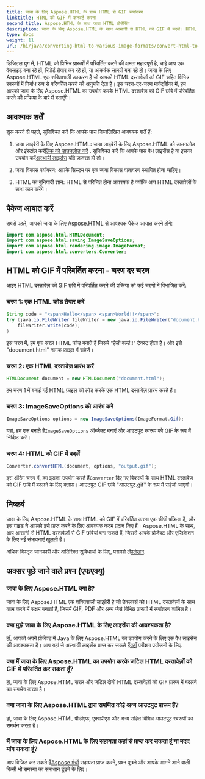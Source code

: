 ```yaml
---
title: जावा के लिए Aspose.HTML के साथ HTML से GIF रूपांतरण
linktitle: HTML को GIF में कनवर्ट करना
second_title: Aspose.HTML के साथ जावा HTML प्रोसेसिंग
description: जावा के लिए Aspose.HTML के साथ आसानी से HTML को GIF में बदलें। HTML दस्तावेज़ों से आश्चर्यजनक छवियां बनाएं। अब शुरू हो जाओ!
type: docs
weight: 11
url: /hi/java/converting-html-to-various-image-formats/convert-html-to-gif/
---
```


डिजिटल युग में, HTML को विभिन्न प्रारूपों में परिवर्तित करने की क्षमता महत्वपूर्ण है, चाहे आप एक वेबसाइट बना रहे हों, रिपोर्ट तैयार कर रहे हों, या आकर्षक सामग्री बना रहे हों। जावा के लिए Aspose.HTML एक शक्तिशाली उपकरण है जो आपको HTML दस्तावेज़ों को GIF सहित विभिन्न स्वरूपों में निर्बाध रूप से परिवर्तित करने की अनुमति देता है। इस चरण-दर-चरण मार्गदर्शिका में, हम आपको जावा के लिए Aspose.HTML का उपयोग करके HTML दस्तावेज़ को GIF छवि में परिवर्तित करने की प्रक्रिया के बारे में बताएंगे।

## आवश्यक शर्तें

शुरू करने से पहले, सुनिश्चित करें कि आपके पास निम्नलिखित आवश्यक शर्तें हैं:

1. जावा लाइब्रेरी के लिए Aspose.HTML: जावा लाइब्रेरी के लिए Aspose.HTML को डाउनलोड और इंस्टॉल करें[लिंक को डाउनलोड करें](https://releases.aspose.com/html/java/) . सुनिश्चित करें कि आपके पास वैध लाइसेंस है या इसका उपयोग करें[अस्थायी लाइसेंस](https://purchase.aspose.com/temporary-license/) यदि ज़रूरत हो तो।

2. जावा विकास पर्यावरण: आपके सिस्टम पर एक जावा विकास वातावरण स्थापित होना चाहिए।

3. HTML का बुनियादी ज्ञान: HTML से परिचित होना आवश्यक है क्योंकि आप HTML दस्तावेज़ों के साथ काम करेंगे।

## पैकेज आयात करें

सबसे पहले, आपको जावा के लिए Aspose.HTML से आवश्यक पैकेज आयात करने होंगे:

```java
import com.aspose.html.HTMLDocument;
import com.aspose.html.saving.ImageSaveOptions;
import com.aspose.html.rendering.image.ImageFormat;
import com.aspose.html.converters.Converter;
```

## HTML को GIF में परिवर्तित करना - चरण दर चरण

आइए HTML दस्तावेज़ को GIF छवि में परिवर्तित करने की प्रक्रिया को कई चरणों में विभाजित करें:

### चरण 1: एक HTML कोड तैयार करें

```java
String code = "<span>Hello</span> <span>World!!</span>";
try (java.io.FileWriter fileWriter = new java.io.FileWriter("document.html")) {
    fileWriter.write(code);
}
```

इस चरण में, हम एक सरल HTML कोड बनाते हैं जिसमें "हैलो वर्ल्ड!!" टेक्स्ट होता है। और इसे "document.html" नामक फ़ाइल में सहेजें।

### चरण 2: एक HTML दस्तावेज़ प्रारंभ करें

```java
HTMLDocument document = new HTMLDocument("document.html");
```

हम चरण 1 में बनाई गई HTML फ़ाइल को लोड करके एक HTML दस्तावेज़ प्रारंभ करते हैं।

### चरण 3: ImageSaveOptions को आरंभ करें

```java
ImageSaveOptions options = new ImageSaveOptions(ImageFormat.Gif);
```

 यहां, हम एक बनाते हैं`ImageSaveOptions` ऑब्जेक्ट बनाएं और आउटपुट स्वरूप को GIF के रूप में निर्दिष्ट करें।

### चरण 4: HTML को GIF में बदलें

```java
Converter.convertHTML(document, options, "output.gif");
```

 इस अंतिम चरण में, हम इसका उपयोग करते हैं`Converter` दिए गए विकल्पों के साथ HTML दस्तावेज़ को GIF छवि में बदलने के लिए क्लास। आउटपुट GIF छवि "आउटपुट.gif" के रूप में सहेजी जाएगी।

## निष्कर्ष

जावा के लिए Aspose.HTML के साथ HTML को GIF में परिवर्तित करना एक सीधी प्रक्रिया है, और इस गाइड ने आपको इसे प्राप्त करने के लिए आवश्यक कदम प्रदान किए हैं। Aspose.HTML के साथ, आप आसानी से HTML दस्तावेज़ों से GIF छवियां बना सकते हैं, जिससे आपके प्रोजेक्ट और एप्लिकेशन के लिए नई संभावनाएं खुलती हैं।

 अधिक विस्तृत जानकारी और अतिरिक्त सुविधाओं के लिए, परामर्श लें[प्रलेखन](https://reference.aspose.com/html/java/).

## अक्सर पूछे जाने वाले प्रश्न (एफएक्यू)

### जावा के लिए Aspose.HTML क्या है?
   जावा के लिए Aspose.HTML एक शक्तिशाली लाइब्रेरी है जो डेवलपर्स को HTML दस्तावेज़ों के साथ काम करने में सक्षम बनाती है, जिसमें GIF, PDF और अन्य जैसे विभिन्न प्रारूपों में रूपांतरण शामिल है।

### क्या मुझे जावा के लिए Aspose.HTML के लिए लाइसेंस की आवश्यकता है?
 हाँ, आपको अपने प्रोजेक्ट में Java के लिए Aspose.HTML का उपयोग करने के लिए एक वैध लाइसेंस की आवश्यकता है। आप यहां से अस्थायी लाइसेंस प्राप्त कर सकते हैं[यहाँ](https://purchase.aspose.com/temporary-license/) परीक्षण प्रयोजनों के लिए.

### क्या मैं जावा के लिए Aspose.HTML का उपयोग करके जटिल HTML दस्तावेज़ों को GIF में परिवर्तित कर सकता हूँ?
हां, जावा के लिए Aspose.HTML सरल और जटिल दोनों HTML दस्तावेज़ों को GIF प्रारूप में बदलने का समर्थन करता है।

### क्या जावा के लिए Aspose.HTML द्वारा समर्थित कोई अन्य आउटपुट प्रारूप हैं?
हां, जावा के लिए Aspose.HTML पीडीएफ, एक्सपीएस और अन्य सहित विभिन्न आउटपुट स्वरूपों का समर्थन करता है।

### मैं जावा के लिए Aspose.HTML के लिए सहायता कहां से प्राप्त कर सकता हूं या मदद मांग सकता हूं?
 आप विजिट कर सकते हैं[Aspose मंचों](https://forum.aspose.com/) सहायता प्राप्त करने, प्रश्न पूछने और आपके सामने आने वाली किसी भी समस्या का समाधान ढूंढने के लिए।